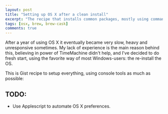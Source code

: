 ```yaml
---
layout: post
title: "Setting up OS X after a clean install"
excerpt: "The recipe that installs common packages, mostly using command line"
tags: [osx, brew, brew-cask]
comments: true
---
```


After a year of using OS X it eventually became very slow, heavy and unresponsive sometimes.
My lack of experience is the main reason behind this, believing in power of TimeMachine didn't help, and I've decided to do fresh start, using the favorite way of most Windows-users: the re-install the OS.

This is Gist recipe to setup everything, using console tools as much as possible:
<script src="https://gist.github.com/unknownexception/4ea9eb4fda373b227fff.js"></script>

## TODO:

- Use Applescript to automate OS X preferences.
